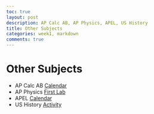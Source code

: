 ```yaml
---
toc: true
layout: post
description: AP Calc AB, AP Physics, APEL, US History
title: Other Subjects 
categories: week1, markdown
comments: true
---
```

# Other Subjects

- AP Calc AB [Calendar](https://docs.google.com/document/d/1IMstRWB8YTo9lxEyXocxnuP02BepImgJmoLbTP9b2NY/edit?usp=sharing) 
- AP Physics [First Lab](https://docs.google.com/document/d/1mIAJYrxL2JVgsuyD1XkSIGt-XwBjqijs3XTI6fvFY7I/edit?usp=sharing)
- APEL [Calendar](https://docs.google.com/document/d/1j0P2VQOyDNKLFJQHUY0eIluVXs9eHUJ0akjPtUbwJD8/edit?usp=sharing)
- US History [Activity](https://docs.google.com/document/d/1ORA3rqYfOhlvlAZkDMRhZW0Uo4bdYeaG/edit?usp=sharing&ouid=113781657409215587390&rtpof=true&sd=true)
